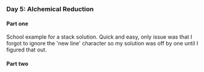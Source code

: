### Day 5: Alchemical Reduction

#### Part one
School example for a stack solution. Quick and easy, only issue was that I
forgot to ignore the 'new line' character so my solution was off by one until
I figured that out.

#### Part two
